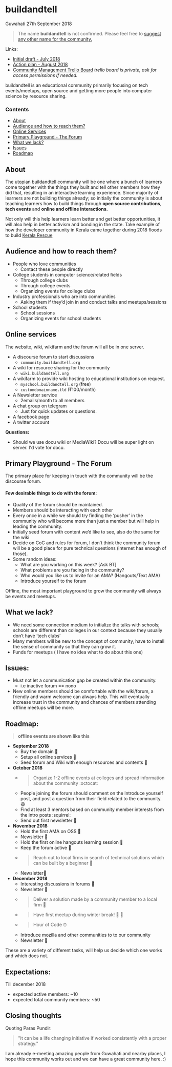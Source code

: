 # buildandtell
Guwahati
27th September 2018

> The name **buildandtell** is not confirmed. Please feel free to [suggest any other name for the community.](https://pad.riseup.net/p/gtc-name-suggest-keep)


Links:
- [Initial draft - July 2018](http://bit.ly/btdraft1)
- [Action plan - August 2018](http://bit.ly/btdraft2)
- [Community Management Trello Board](http://bit.ly/bttrello)
*trello board is private, ask for access permissions if needed.*

buildandtell is an educational community primarily focusing on tech events/meetups, open source and getting more people into computer science by resource sharing.

### Contents
- [About](https://github.com/buildandtell/info/blob/master/README.md#about)
- [Audience and how to reach them?](https://github.com/buildandtell/info/blob/master/README.md#audience-and-how-to-reach-them)
- [Online Services](https://github.com/buildandtell/info/blob/master/README.md#online-services)
- [Primary Playground - The Forum](https://github.com/buildandtell/info/blob/master/README.md#primary-playground---the-forum)
- [What we lack?](https://github.com/buildandtell/info/blob/master/README.md#what-we-lack)
- [Issues](https://github.com/buildandtell/info/blob/master/README.md#issues)
- [Roadmap](https://github.com/buildandtell/info/blob/master/README.md#roadmap)

## About
The utopian buildandtell community will be one where a bunch of learners come together with the things they built and tell other members how they did that, resulting in an interactive learning experience.
Since majority of learners are not building things already; so initially the community is about teaching learners how to build things through **open source contributions, tech events** and **online and offline interactions.**

Not only will this help learners learn better and get better opportunities, it will also help in better activism and bonding in the state. Take example of how the developer community in Kerala came together during 2018 floods to build [Kerala Rescue](https://keralarescue.in/)

## Audience and how to reach them?
- People who love communities
  - Contact these people directly
- College students in computer science/related fields
  - Through college clubs
  - Through college events
  - Organizing events for college clubs
- Industry professionals who are into communities
  - Asking them if they’d join in and conduct talks and meetups/sessions
- School students
  - School sessions
  - Organizing events for school students


## Online services
The website, wiki, wikifarm and the forum will all be in one server.

- A discourse forum to start discussions
	- `community.buildandtell.org`
- A wiki for resource sharing for the community
	- `wiki.buildandtell.org`
- A wikifarm  to provide wiki hosting to educational institutions on request.
	- `myschool.buildandtell.org` (free)
	- `customdomainname.tld` (₹100/month)
- A Newsletter service
	- 2emails/month to all members
- A chat group on telegram
	- Just for quick updates or questions.
- A facebook page
- A twitter account

**Questions:**

- Should we use docu wiki or MediaWiki? Docu will be super light on server. I'd vote for docu.


## Primary Playground - The Forum
The primary place for keeping in touch with the community will be the discourse forum.

#### Few desirable things to do with the forum:
- Quality of the forum should be maintained.
- Members should be interacting with each other
- Every once in a while we should try finding the ‘pusher’ in the community who will become more than just a member but will help in leading the community.
- Initially seed forum with content we’d like to see, also do the same for the wiki
- Decide on CoC and rules for forum, I don’t think the community forum will be a good place for pure technical questions (internet has enough of those).
- Some random ideas:
	- What are you working on this week? [Ask BT]
	- What problems are you facing in the community?
	- Who would you like us to invite for an AMA? (Hangouts/Text AMA)
	- Introduce yourself to the forum

Offline, the most important playground to grow the community will always be events and meetups.


## What we lack?
- We need some connection medium to initialize the talks with schools; schools are different than colleges in our context because they usually don’t have ‘tech clubs’
- Many members will be new to the concept of community, have to install the sense of community so that they can grow it.
- Funds for meetups ( I have no idea what to do about this one)


## Issues:
- Must not let a communication gap be created within the community.
	- i.e inactive forum == nono
- New online members should be comfortable with the wiki/forum, a friendly and warm welcome can always help. This will eventually increase trust in the community and chances of members attending offline meetups will be more.


## Roadmap:
> **offline events are shown like this**
- **September 2018**
	- Buy the domain :money_with_wings:
	- Setup all online services :satellite:
	- Seed forum and Wiki with enough resources and contents :bookmark_tabs:
- **October 2018**
	- > Organize 1-2 offline events at colleges and spread information about the community :octocat:
	- People joining the forum should comment on the Introduce yourself post, and post a question from their field related to the community. :smiley:
	- Find at least 3 mentors based on community member interests from the intro posts :squirrel:
	- Send out first newsletter :mega:
- **November 2018**
	- Hold the first AMA on OSS :baby_bottle:
	- Newsletter :mega:
	- Hold the first online hangouts learning session :movie_camera:
	- Keep the forum active :runner:
	- > Reach out to local firms in search of technical solutions which can be built by a beginner :raising_hand:
	- Newsletter:mega:
- **December 2018**
	- Interesting discussions in forums :dog:
	- Newsletter :mega:
	- > Deliver a solution made by a community member to a local firm :tada:
	- > Have first meetup during winter break! :confetti_ball: :santa:
	- > Hour of Code :alarm_clock:
	- Introduce mozilla and other communities to to our community
	- Newsletter :mega:

These are a variety of different tasks, will help us decide which one works and which does not.


## Expectations:
Till december 2018
- expected active members: ~10
- expected total community members: ~50

## Closing thoughts
Quoting Paras Pundir:
> "It can be a life changing initiative if worked consistently with a proper strategy."

I am already e-meeting amazing people from Guwahati and nearby places, I hope this community works out and we can have a great community here. :)
